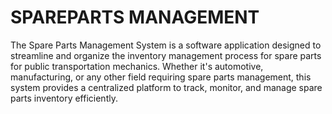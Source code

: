 # SPAREPARTS MANAGEMENT

The Spare Parts Management System is a software application designed to streamline and organize the inventory management process for spare parts for public transportation mechanics. Whether it's automotive, manufacturing, or any other field requiring spare parts management, this system provides a centralized platform to track, monitor, and manage spare parts inventory efficiently.
